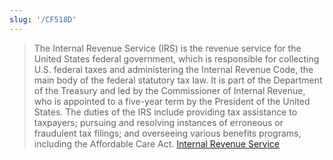```yaml
---
slug: '/CF518D'
---
```


> The Internal Revenue Service (IRS) is the revenue service for the United States federal government, which is responsible for collecting U.S. federal taxes and administering the Internal Revenue Code, the main body of the federal statutory tax law. It is part of the Department of the Treasury and led by the Commissioner of Internal Revenue, who is appointed to a five-year term by the President of the United States. The duties of the IRS include providing tax assistance to taxpayers; pursuing and resolving instances of erroneous or fraudulent tax filings; and overseeing various benefits programs, including the Affordable Care Act. [Internal Revenue Service](https://en.wikipedia.org/wiki/Internal_Revenue_Service)
